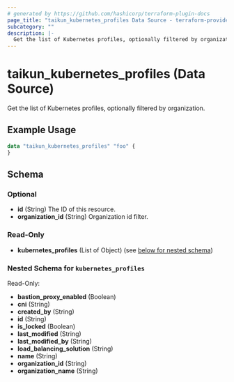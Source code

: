 ```yaml
---
# generated by https://github.com/hashicorp/terraform-plugin-docs
page_title: "taikun_kubernetes_profiles Data Source - terraform-provider-taikun"
subcategory: ""
description: |-
  Get the list of Kubernetes profiles, optionally filtered by organization.
---
```


# taikun_kubernetes_profiles (Data Source)

Get the list of Kubernetes profiles, optionally filtered by organization.

## Example Usage

```terraform
data "taikun_kubernetes_profiles" "foo" {
}
```

<!-- schema generated by tfplugindocs -->
## Schema

### Optional

- **id** (String) The ID of this resource.
- **organization_id** (String) Organization id filter.

### Read-Only

- **kubernetes_profiles** (List of Object) (see [below for nested schema](#nestedatt--kubernetes_profiles))

<a id="nestedatt--kubernetes_profiles"></a>
### Nested Schema for `kubernetes_profiles`

Read-Only:

- **bastion_proxy_enabled** (Boolean)
- **cni** (String)
- **created_by** (String)
- **id** (String)
- **is_locked** (Boolean)
- **last_modified** (String)
- **last_modified_by** (String)
- **load_balancing_solution** (String)
- **name** (String)
- **organization_id** (String)
- **organization_name** (String)



